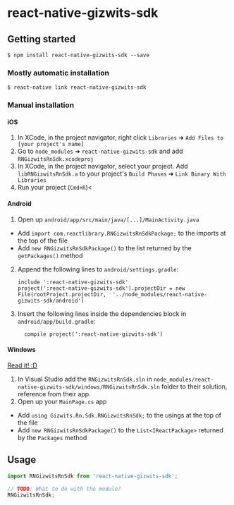 
# react-native-gizwits-sdk

## Getting started

`$ npm install react-native-gizwits-sdk --save`

### Mostly automatic installation

`$ react-native link react-native-gizwits-sdk`

### Manual installation


#### iOS

1. In XCode, in the project navigator, right click `Libraries` ➜ `Add Files to [your project's name]`
2. Go to `node_modules` ➜ `react-native-gizwits-sdk` and add `RNGizwitsRnSdk.xcodeproj`
3. In XCode, in the project navigator, select your project. Add `libRNGizwitsRnSdk.a` to your project's `Build Phases` ➜ `Link Binary With Libraries`
4. Run your project (`Cmd+R`)<

#### Android

1. Open up `android/app/src/main/java/[...]/MainActivity.java`
  - Add `import com.reactlibrary.RNGizwitsRnSdkPackage;` to the imports at the top of the file
  - Add `new RNGizwitsRnSdkPackage()` to the list returned by the `getPackages()` method
2. Append the following lines to `android/settings.gradle`:
  	```
  	include ':react-native-gizwits-sdk'
  	project(':react-native-gizwits-sdk').projectDir = new File(rootProject.projectDir, 	'../node_modules/react-native-gizwits-sdk/android')
  	```
3. Insert the following lines inside the dependencies block in `android/app/build.gradle`:
  	```
      compile project(':react-native-gizwits-sdk')
  	```

#### Windows
[Read it! :D](https://github.com/ReactWindows/react-native)

1. In Visual Studio add the `RNGizwitsRnSdk.sln` in `node_modules/react-native-gizwits-sdk/windows/RNGizwitsRnSdk.sln` folder to their solution, reference from their app.
2. Open up your `MainPage.cs` app
  - Add `using Gizwits.Rn.Sdk.RNGizwitsRnSdk;` to the usings at the top of the file
  - Add `new RNGizwitsRnSdkPackage()` to the `List<IReactPackage>` returned by the `Packages` method


## Usage
```javascript
import RNGizwitsRnSdk from 'react-native-gizwits-sdk';

// TODO: What to do with the module?
RNGizwitsRnSdk;
```
  
